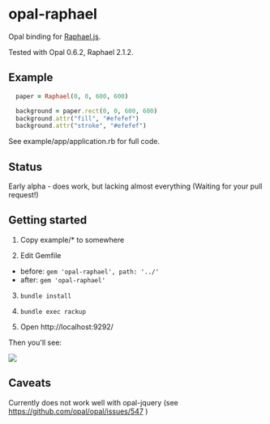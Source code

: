 opal-raphael
============

Opal binding for [Raphael.js](http://raphaeljs.com/).

Tested with Opal 0.6.2, Raphael 2.1.2.

Example
-------

```ruby
  paper = Raphael(0, 0, 600, 600)

  background = paper.rect(0, 0, 600, 600)
  background.attr("fill", "#efefef")
  background.attr("stroke", "#efefef")
```

See example/app/application.rb for full code.

Status
------

Early alpha - does work, but lacking almost everything
(Waiting for your pull request!) 

Getting started
---------------

1. Copy example/* to somewhere

2. Edit Gemfile
  * before: `gem 'opal-raphael', path: '../'`
  * after: `gem 'opal-raphael'`

3. `bundle install`

4. `bundle exec rackup`

5. Open http://localhost:9292/

Then you'll see:

![](http://gyazo.com/6c9965d12d5ad8f10667e81281866f5f.png)

Caveats
-------

Currently does not work well with opal-jquery (see https://github.com/opal/opal/issues/547 )
